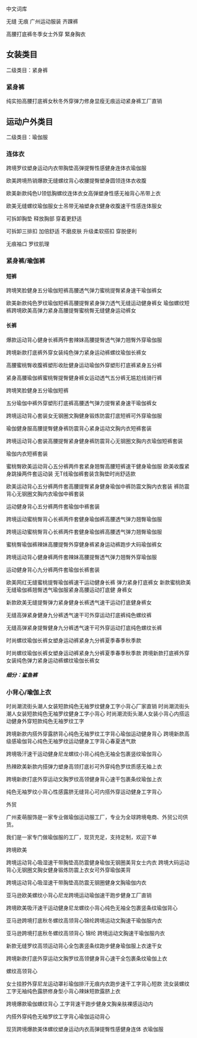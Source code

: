 中文词库

无缝 无痕
广州运动服装
齐踝裤

高腰打底裤冬季女士外穿
緊身胸衣

## 女装类目
二级类目：紧身裤

### 紧身裤
纯实拍高腰打底裤女秋冬外穿弹力修身显瘦无痕运动紧身裤工厂直销

## 运动户外类目
二级类目：瑜伽服
### 连体衣

跨境罗纹塑身运动内衣带胸垫高弹提臀性感健身连体衣瑜伽服

欧美跨境热销爆款无缝螺纹背心收腰提臀塑身圆领连体衣收腹

欧美新款纯色U领低胸螺纹连体衣女高弹塑身性感无袖背心吊带上衣

欧美无缝螺纹瑜伽服女士吊带无袖塑身衣健身收腹速干性感连体服女

可拆卸胸垫 释放胸部 穿着更舒适

可拆卸三排扣 加倍舒适 不磨皮肤 升级柔软搭扣 穿脱便利

无痕袖口 罗纹肌理

### 紧身裤/瑜伽裤

#### 短裤
跨境笑脸健身五分瑜伽短裤高腰透气弹力蜜桃提臀紧身速干瑜伽裤女

欧美新款纯色罗纹瑜伽短裤高腰提臀紧身弹力透气无缝运动健身裤女
瑜伽螺纹短裤跨境欧美高弹力紧身高腰提臀蜜桃臀无缝健身运动裤女

#### 长裤
爆款运动背心健身长裤两件套辣妹高腰提臀透气弹力翘臀外穿瑜伽服

跨境新款打底裤外穿女装纯色弹力紧身运动裤螺纹瑜伽长裤女



高腰蜜桃臀收腹裤塑形收肚健身运动瑜伽外穿塑形打底裤紧身五分裤

紧身高腰瑜伽裤蜜桃臀提臀健身裤女运动透气五分裤无尴尬线骑行裤

跨境笑脸健身五分瑜伽短裤

五分瑜伽中裤外穿塑形打底裤高腰透气弹力提臀紧身速干瑜伽裤女


跨境运动背心套装女无钢圈文胸健身锻炼防震打底短裤可外穿瑜伽服

瑜伽健身服高腰提臀健身裤防震背心紧身运动文胸内衣短裤套装


跨境运动背心套装高腰提臀紧身健身裤防震背心无钢圈文胸内衣瑜伽短裤套装

瑜伽内衣短裤套装

蜜桃臀欧美运动背心五分裤两件套紧身翘臀高腰短裤速干健身瑜伽服
欧美收腹紧身跳操两件套运动装 无T线瑜伽裤套装含胸垫时尚舒适款

欧美运动背心五分裤两件套高腰提臀紧身健身瑜伽中裤防震文胸内衣套装
裤防震背心无钢圈文胸内衣瑜伽中裤套装

运动健身背心五分裤两件套瑜伽中裤套装

跨境运动蜜桃臀背心长裤两件套健身瑜伽裤高腰透气弹力翘臀瑜伽服

跨境运动蜜桃臀背心长裤两件套健身瑜伽裤高腰透气弹力翘臀瑜伽服

蜜桃臀瑜伽裤辣妹高腰提臀外穿健身裤紧身运动裤跑步大码瑜伽裤女

跨境运动背心健身裤两件套辣妹高腰提臀透气弹力翘臀外穿瑜伽服

运动健身背心九分裤两件套瑜伽长裤套装

欧美网红无缝蜜桃提臀瑜伽裤速干运动健身长裤 弹力紧身打底裤女
新款蜜桃欧美无缝瑜伽裤翘臀透气瑜伽服紧身高腰运动打底健
身裤女

新款欧美无缝提臀弹力紧身健身长裤透气速干运动打底健身裤女

无缝高弹紧身健身九分裤透气速干可外穿运动打底裤纯色螺纹裤

无缝高弹紧身提臀健身九分裤透气速干可外穿运动打底纯色螺纹长裤

时尚螺纹瑜伽长裤女塑身运动裤紧身九分裤夏季春季秋季款

时尚螺纹瑜伽长裤女塑身运动裤紧身九分裤夏季春季秋季款
跨境新款打底裤外穿女装纯色弹力紧身运动裤螺纹瑜伽长裤女

##### 细分：鲨鱼裤
### 小背心/瑜伽上衣

时尚潮流街头潮人女装短款纯色无袖罗纹健身工字小背心厂家直销
时尚潮流街头潮人女装短款纯色无袖罗纹健身工字小背心
时尚潮流街头潮人女装小背心内搭运动健身外穿短款纯色无袖罗纹工字

跨境新款内搭外穿露脐背心纯色无袖罗纹工字背心瑜伽运动健身背心
跨境新款高级感瑜伽背心纯色无袖罗纹运动健身工字背心春夏透气款

跨境吸汗速干运动健身尼龙螺纹小背心纯色无袖全包裹竖纹瑜伽背心

热辣欧美新款内搭弹力塑身高领打底衫可外穿纯色罗纹质感无袖上衣


跨境新款打底外穿运动文胸罗纹高领健身背心速干包裹条纹瑜伽上衣

纯色无袖罗纹小背心性感露脐无缝背心可内搭外穿运动健身工字背心


外贸



广州麦萌服饰是一家专业做瑜伽运动服工厂，专业为全球跨境电商、外贸公司供货。

我们是一家专门做瑜伽服的工厂，现货充足，支持定制，欢迎下单



跨境欧美 




跨境运动背心吸湿速干带胸垫高防震健身瑜伽无钢圈美背女士内衣
跨境大码运动背心无钢圈文胸女健身锻炼防震上衣女可外穿瑜伽美背

跨境运动背心吸湿速干带胸垫高防震无钢圈健身文胸瑜伽内衣




亚马逊欧美螺纹小背心尼龙跨境运动瑜伽速干跑步健身工厂直销

跨境欧美吸汗速干运动健身尼龙螺纹小背心纯色无袖全包裹竖条纹瑜伽背心







亚马逊跨境打底秋冬螺纹高领背心锦纶跨境运动文胸速干瑜伽服内衣




亚马逊跨境打底秋冬螺纹高领背心 锦纶 跨境运动文胸速干瑜伽服内衣

新款无缝罗纹高领运动背心全包裹竖条纹跑步健身瑜伽服上衣速干女

跨境新款打底外穿运动文胸罗纹高领健身背心速干全包裹条纹瑜伽上衣

螺纹高领背心

女士挂脖外穿尼龙运动罩衫瑜伽排汗无痕内衣跑步速干工字背心短款
流女装螺纹工字无袖纯色露脐修身型小背心辣妹短款露脐上衣

跨境爆款瑜伽螺纹背心 工字背速干跑步健身文胸亲肤裸感运动内

内搭外穿纯色无袖罗纹工字背心瑜伽运动背心


现货跨境爆款美体螺纹塑身运动内衣高弹提臀性感健身连体
衣瑜伽服







